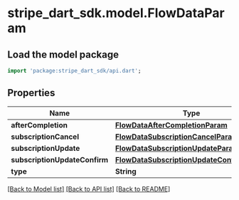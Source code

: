 # stripe_dart_sdk.model.FlowDataParam

## Load the model package
```dart
import 'package:stripe_dart_sdk/api.dart';
```

## Properties
Name | Type | Description | Notes
------------ | ------------- | ------------- | -------------
**afterCompletion** | [**FlowDataAfterCompletionParam**](FlowDataAfterCompletionParam.md) |  | [optional] 
**subscriptionCancel** | [**FlowDataSubscriptionCancelParam**](FlowDataSubscriptionCancelParam.md) |  | [optional] 
**subscriptionUpdate** | [**FlowDataSubscriptionUpdateParam**](FlowDataSubscriptionUpdateParam.md) |  | [optional] 
**subscriptionUpdateConfirm** | [**FlowDataSubscriptionUpdateConfirmParam**](FlowDataSubscriptionUpdateConfirmParam.md) |  | [optional] 
**type** | **String** |  | 

[[Back to Model list]](../README.md#documentation-for-models) [[Back to API list]](../README.md#documentation-for-api-endpoints) [[Back to README]](../README.md)


